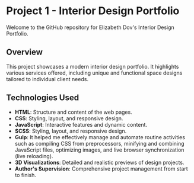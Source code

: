 # Project 1 - Interior Design Portfolio

Welcome to the GitHub repository for Elizabeth Dov's Interior Design Portfolio.

## Overview

This project showcases a modern interior design portfolio. It highlights various services offered, including unique and functional space designs tailored to individual client needs.

## Technologies Used

- **HTML**: Structure and content of the web pages.
- **CSS**: Styling, layout, and responsive design.
- **JavaScript**: Interactive features and dynamic content.
- **SCSS**: Styling, layout, and responsive design.
- **Gulp**: It helped me effectively manage and automate routine activities such as compiling CSS from preprocessors, minifying and combining JavaScript files, optimizing images, and live browser synchronization (live reloading).
- **3D Visualizations**: Detailed and realistic previews of design projects.
- **Author's Supervision**: Comprehensive project management from start to finish.




